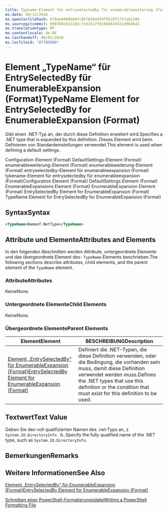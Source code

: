 ```yaml
---
title: Typname-Element für entryselectedby für enumerableweiterung (Format) | Microsoft-Dokumentation
ms.date: 09/13/2016
ms.openlocfilehash: 670aeb0986b07c8b7834a9f4f9510f1757a62186
ms.sourcegitcommit: 0907b8c6322d2c7c61b17f8168d53452c8964b41
ms.translationtype: MT
ms.contentlocale: de-DE
ms.lasthandoff: 08/05/2020
ms.locfileid: "87785080"
---
```

# <a name="typename-element-for-entryselectedby-for-enumerableexpansion-format"></a><span data-ttu-id="f4bf6-102">Element „TypeName“ für EntrySelectedBy für EnumerableExpansion (Format)</span><span class="sxs-lookup"><span data-stu-id="f4bf6-102">TypeName Element for EntrySelectedBy for EnumerableExpansion (Format)</span></span>

<span data-ttu-id="f4bf6-103">Gibt einen .NET-Typ an, der durch diese Definition erweitert wird.</span><span class="sxs-lookup"><span data-stu-id="f4bf6-103">Specifies a .NET type that is expanded by this definition.</span></span> <span data-ttu-id="f4bf6-104">Dieses Element wird beim Definieren von Standardeinstellungen verwendet.</span><span class="sxs-lookup"><span data-stu-id="f4bf6-104">This element is used when defining a default settings.</span></span>

<span data-ttu-id="f4bf6-105">Configuration-Element (Format) DefaultSettings-Element (Format) enumerableweiterung-Element (Format) enumerableweiterung-Element (Format) entryselectedby-Element für enumerableexpansion (Format) tykename-Element für entryselectedby für enumerableexpansion (Format)</span><span class="sxs-lookup"><span data-stu-id="f4bf6-105">Configuration Element (Format) DefaultSettings Element (Format) EnumerableExpansions Element (Format) EnumerableExpansion Element (Format) EntrySelectedBy Element for EnumerableExpansion (Format) TypeName Element for EntrySelectedBy for EnumerableExpansion (Format)</span></span>

## <a name="syntax"></a><span data-ttu-id="f4bf6-106">Syntax</span><span class="sxs-lookup"><span data-stu-id="f4bf6-106">Syntax</span></span>

```xml
<TypeName>Nameof.NetType</TypeName>

```

## <a name="attributes-and-elements"></a><span data-ttu-id="f4bf6-107">Attribute und Elemente</span><span class="sxs-lookup"><span data-stu-id="f4bf6-107">Attributes and Elements</span></span>

<span data-ttu-id="f4bf6-108">In den folgenden Abschnitten werden Attribute, untergeordnete Elemente und das übergeordnete Element des- `TypeName` Elements beschrieben.</span><span class="sxs-lookup"><span data-stu-id="f4bf6-108">The following sections describe attributes, child elements, and the parent element of the `TypeName` element.</span></span>

### <a name="attributes"></a><span data-ttu-id="f4bf6-109">Attribute</span><span class="sxs-lookup"><span data-stu-id="f4bf6-109">Attributes</span></span>

<span data-ttu-id="f4bf6-110">Keine</span><span class="sxs-lookup"><span data-stu-id="f4bf6-110">None.</span></span>

### <a name="child-elements"></a><span data-ttu-id="f4bf6-111">Untergeordnete Elemente</span><span class="sxs-lookup"><span data-stu-id="f4bf6-111">Child Elements</span></span>

<span data-ttu-id="f4bf6-112">Keine</span><span class="sxs-lookup"><span data-stu-id="f4bf6-112">None.</span></span>

### <a name="parent-elements"></a><span data-ttu-id="f4bf6-113">Übergeordnete Elemente</span><span class="sxs-lookup"><span data-stu-id="f4bf6-113">Parent Elements</span></span>

|<span data-ttu-id="f4bf6-114">Element</span><span class="sxs-lookup"><span data-stu-id="f4bf6-114">Element</span></span>|<span data-ttu-id="f4bf6-115">BESCHREIBUNG</span><span class="sxs-lookup"><span data-stu-id="f4bf6-115">Description</span></span>|
|-------------|-----------------|
|[<span data-ttu-id="f4bf6-116">Element „EntrySelectedBy“ für EnumerableExpansion (Format)</span><span class="sxs-lookup"><span data-stu-id="f4bf6-116">EntrySelectedBy Element for EnumerableExpansion (Format)</span></span>](./entryselectedby-element-for-enumerableexpansion-format.md)|<span data-ttu-id="f4bf6-117">Definiert die .NET-Typen, die diese Definition verwenden, oder die Bedingung, die vorhanden sein muss, damit diese Definition verwendet werden muss.</span><span class="sxs-lookup"><span data-stu-id="f4bf6-117">Defines the .NET types that use this definition or the condition that must exist for this definition to be used.</span></span>|

## <a name="text-value"></a><span data-ttu-id="f4bf6-118">Textwert</span><span class="sxs-lookup"><span data-stu-id="f4bf6-118">Text Value</span></span>

<span data-ttu-id="f4bf6-119">Geben Sie den voll qualifizierten Namen des .net-Typs an, z `System.IO.DirectoryInfo` . b..</span><span class="sxs-lookup"><span data-stu-id="f4bf6-119">Specify the fully qualified name of the .NET type, such as `System.IO.DirectoryInfo`.</span></span>

## <a name="remarks"></a><span data-ttu-id="f4bf6-120">Bemerkungen</span><span class="sxs-lookup"><span data-stu-id="f4bf6-120">Remarks</span></span>

## <a name="see-also"></a><span data-ttu-id="f4bf6-121">Weitere Informationen</span><span class="sxs-lookup"><span data-stu-id="f4bf6-121">See Also</span></span>

[<span data-ttu-id="f4bf6-122">Element „EntrySelectedBy“ für EnumerableExpansion (Format)</span><span class="sxs-lookup"><span data-stu-id="f4bf6-122">EntrySelectedBy Element for EnumerableExpansion (Format)</span></span>](./entryselectedby-element-for-enumerableexpansion-format.md)

[<span data-ttu-id="f4bf6-123">Schreiben einer PowerShell-Formatierungsdatei</span><span class="sxs-lookup"><span data-stu-id="f4bf6-123">Writing a PowerShell Formatting File</span></span>](./writing-a-powershell-formatting-file.md)
